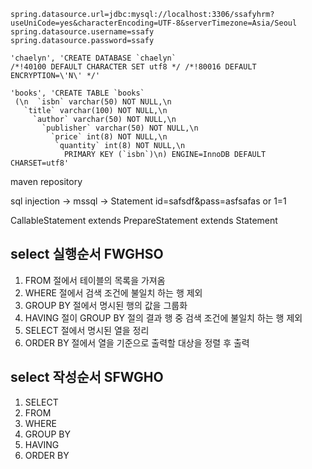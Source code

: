 ```
spring.datasource.url=jdbc:mysql://localhost:3306/ssafyhrm?useUniCode=yes&characterEncoding=UTF-8&serverTimezone=Asia/Seoul
spring.datasource.username=ssafy
spring.datasource.password=ssafy

'chaelyn', 'CREATE DATABASE `chaelyn` 
/*!40100 DEFAULT CHARACTER SET utf8 */ /*!80016 DEFAULT ENCRYPTION=\'N\' */'

'books', 'CREATE TABLE `books`
 (\n  `isbn` varchar(50) NOT NULL,\n
   `title` varchar(100) NOT NULL,\n
     `author` varchar(50) NOT NULL,\n
       `publisher` varchar(50) NOT NULL,\n
         `price` int(8) NOT NULL,\n 
          `quantity` int(8) NOT NULL,\n
            PRIMARY KEY (`isbn`)\n) ENGINE=InnoDB DEFAULT CHARSET=utf8'

```
maven repository 


sql injection -> mssql -> Statement
id=safsdf&pass=asfsafas or 1=1

CallableStatement extends PrepareStatement extends Statement


## select 실행순서 FWGHSO
1. FROM 절에서 테이블의 목록을 가져옴
2. WHERE 절에서 검색 조건에 불일치 하는 행 제외
3. GROUP BY 절에서 명시된 행의 값을 그룹화
4. HAVING 절이 GROUP BY 절의 결과 행 중 검색 조건에 불일치 하는 행 제외
5. SELECT 절에서 명시된 열을 정리 
6. ORDER BY 절에서 열을 기준으로 출력할 대상을 정렬 후 출력


## select 작성순서 SFWGHO
1. SELECT
2. FROM
3. WHERE 
4. GROUP BY
5. HAVING
6. ORDER BY
